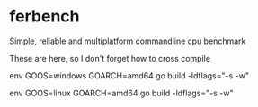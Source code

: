 # ferbench
Simple, reliable and multiplatform commandline cpu benchmark

These are here, so I don't forget how to cross compile

env GOOS=windows GOARCH=amd64 go build -ldflags="-s -w"

env GOOS=linux GOARCH=amd64 go build -ldflags="-s -w"